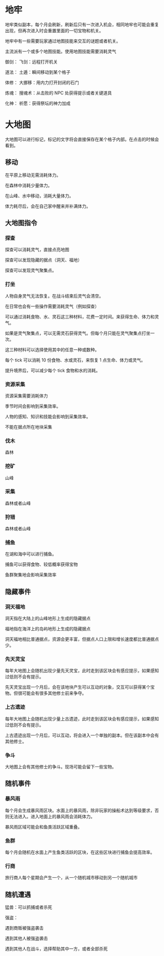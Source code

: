 # 地牢

地牢类似副本，每个月会刷新，刷新后只有一次进入机会，相同地牢也可能会重复出现，但再次进入时会重置里面的一切宝物和机关。

地牢中有一些需要玩家通过地图技能来交互的谜题或者机关。

主流派有一个或多个地图技能。使用地图技能需要消耗灵气

御剑：
飞剑：远程打开机关

道法：
土遁：瞬间移动到某个格子

体修：
大挪移：用内力打开封闭的石门

炼魂：
搜魂术：从击败的 NPC 处获得提示或者关键道具

化神：
祈愿：获得祭坛的神力加成

# 大地图

大地图可以进行标记，标记的文字将会直接保存在某个格子内部。在点击的时候会看到。

## 移动

在平原上移动无需消耗体力。

在森林中消耗少量体力。

在山峰、水中移动，消耗大量体力。

体力耗尽后，会在自己家中醒来并补满体力。

## 大地图指令

### 探查

探查可以消耗灵气，直接点亮地图

探查可以发现隐藏的据点（洞天、福地）

探查可以发现灵气聚集点。

### 打坐

人物自身灵气无法恢复。在战斗结束后灵气会清空。

在日常也会有一些操作需要消耗灵气（例如探查）

可以通过消耗食物、水、灵石这三种材料，花费一定时间。来获得生命、体力和灵气。

如果是灵气聚集点，可以无需灵石获得灵气。但每个月只能在灵气聚集点打坐一次。

这三种材料可以选择使用其中的任意一种或数种。

每个 tick 可以消耗 10 份食物、水或灵石，来恢复 1 点生命、体力或灵气。

提升境界后，可以减少每个 tick 食物和水的消耗。

### 资源采集

资源采集需要消耗体力

季节时间会影响到采集效率。

人物的感知、知识和技能会影响到采集效率。

不能在据点所在地块采集

### 伐木

森林

### 挖矿

山峰

### 采集

森林或者山峰

### 狩猎

森林或者山峰

### 捕鱼

在湖和海中可以进行捕鱼。

捕鱼可以获得食物、较低概率获得宝物

鱼群聚集地会影响采集效率

## 隐藏事件

### 洞天福地

洞天指在大陆上的山峰地形上生成的隐藏据点

福地指在海洋上的岛屿地形上生成的隐藏据点

洞天福地相比普通据点，资源会更丰富，但据点人口上限和增长速度都比普通据点少。

### 先天灵宝

每年大地图上会随机出现少量先天灵宝，此时走到该区块会有感应提示，如果感知过低则不会有提示。

先天灵宝出现一个月后，会在该地块产生可以互动的对象，交互可以获得某个宝物。但很可能会有很多其他修士前来争夺。

### 上古遗迹

每年大地图上会随机出现少量上古遗迹，此时走到该区块会有感应提示，如果感知过低则不会有提示。

上古遗迹出现一个月后，可以互动，将会进入一个单独的副本。但在该副本中会有其他修士。

### 争斗

大地图上会有其他修士的争斗。现场可能会留下一些宝物。

## 随机事件

### 暴风雨

每个月会生成暴风雨区块。水面上的暴风雨，除非玩家的操船术达到等级要求，否则无法进入。进入地面上的暴风雨会消耗体力。

暴风雨区域可能会和鱼类活跃区域重叠。

### 鱼群

每个月会随机在水面上产生鱼类活跃的区块，在这些区块进行捕鱼会提高效率。

### 行商

旅行商人每个星期会产生一个，从一个随机城市移动到另一个随机城市

## 随机遭遇

猛兽：可以抓捕或者杀死

强盗：

遇到商贩被强盗袭击

遇到其他人被强盗袭击

遇到其他人在战斗，选择帮助其中一方，或者全部杀死
